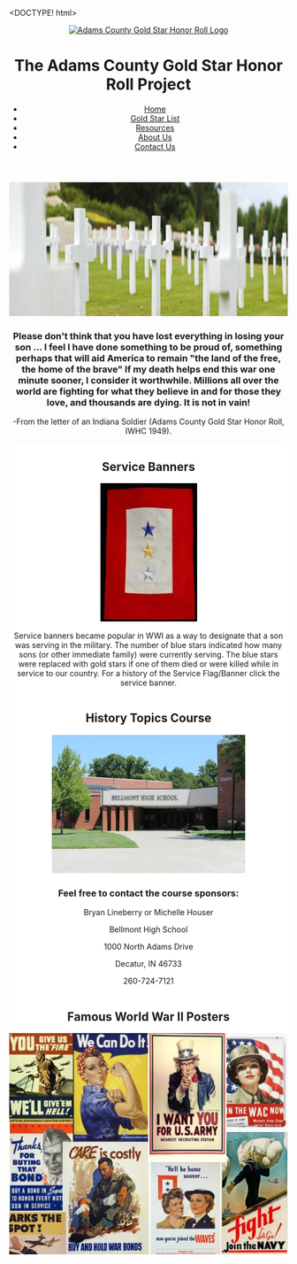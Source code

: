 <DOCTYPE! html>
<html>
<head>
<title>Home</title>
<link
rel="stylesheet"
type="text/css"
href="css/list-stylesheet.css"
/>
<meta name="viewport" content="width=device-width, initial-scale=1">
</head>
<body>
  <header>
    <a href="index.html" target="_blank"><img src="art/Logo." alt="Adams County Gold Star Honor Roll Logo" width="150" height="200"></a>
      <h1>The Adams County Gold Star Honor Roll Project</h1>
        <nav>
          <ul>
              <li><a href="index.html" target="_blank">Home</a></li>
              <li><a href="list.html" target="_blank">Gold Star List</a></li>
              <li><a href="resources.html" target="_blank">Resources</a></li>
              <li><a href="aboutus.html" target="_blank">About Us</a></li>
              <li><a href="contactus.html" target="_blank">Contact Us</a></li>
            </ul>
        </nav>
  </header>
<center><img src="art/1500x242.jpg" alt="Adams County Gold Star Honor Roll Project" width="1500" height="242"></center>
<center><h3>Please don't think that you have lost everything in losing your son ... I feel I have done something to be proud of, something perhaps that will aid America to remain "the land of the free, the home of the brave" If my death helps end this war one minute sooner, I consider it worthwhile. Millions all over the world are fighting for what they believe in and for those they love, and thousands are dying. It is not in vain!</h3>
<p>-From the letter of an Indiana Soldier (Adams County Gold Star Honor Roll, IWHC 1949).</p></center>
<div class="row">
  <div class="column left" style="background-color:#ffffff;">
    <center><h2>Service Banners</h2></center>
    <center><p><a href="https://www.chamberofcommerce.org/usflag/history/serviceflag.html" target="_blank"><img src="art/service banners.jfif" alt="Service Banner" width="175" height="250"></a></p></center>
    <center><p>Service banners became popular in WWI as a way to designate that a son was serving in the military. The number of blue stars indicated how many sons (or other immediate family) were currently serving. The blue stars were replaced with gold stars if one of them died or were killed while in service to our country. For a history of the Service Flag/Banner click the service banner.</p></center>
  </div>
  <div class="column center" style="background-color:#ffffff;">
    <center><h2>History Topics Course</h2></center>
    <center><p><a href="https://www.nadams.k12.in.us" target="_blank"><img src="art/BHS.jpg" alt="Bellmont High School" width="350" height="250"></a></p></center>
    <center><h3>Feel free to contact the course sponsors:</h3></center>
	<center><p>Bryan Lineberry or Michelle Houser</p>
	<p>Bellmont High School</p>
	<p>1000 North Adams Drive</p>
	<p>Decatur, IN 46733</p>
	<p>260-724-7121</p></center>
  </div>
  <div class="column right" style="background-color: #ffffff;">
    <center><h2>Famous World War II Posters</h2>
    <img src="art/WWII Posters.jpg" alt="WWII Posters" width="600" height="400"></center>
  </div>
</div>
</body>
</html>
